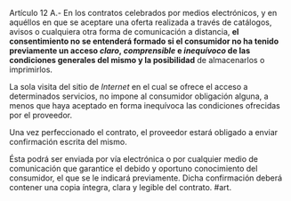 Artículo 12 A.- En los contratos celebrados por medios electrónicos, y en aquéllos en que se aceptare una oferta realizada a través de catálogos, avisos o cualquiera otra forma de comunicación a distancia, **el consentimiento no se entenderá formado si el consumidor no ha tenido previamente un acceso _claro_, _comprensible_ e _inequívoco_ de las condiciones generales del mismo y la posibilidad** de almacenarlos o imprimirlos.

La sola visita del sitio de _Internet_ en el cual se ofrece el acceso a determinados servicios, no impone al consumidor obligación alguna, a menos que haya aceptado en forma inequívoca las condiciones ofrecidas por el proveedor.

Una vez perfeccionado el contrato, el proveedor estará obligado a enviar confirmación escrita del mismo.

Ésta podrá ser enviada por vía electrónica o por cualquier medio de comunicación que garantice el debido y oportuno conocimiento del consumidor, el que se le indicará previamente. Dicha confirmación deberá contener una copia íntegra, clara y legible del contrato.
#art.